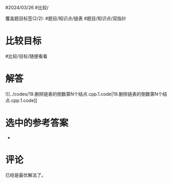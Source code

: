 #2024/03/26 #比较/

覆盖题目标签(2/2):  #题目/知识点/链表 #题目/知识点/双指针

# 比较目标

#比较/目标/随便看看

# 解答

![[../codes/19.删除链表的倒数第N个结点.cpp.1.code|19.删除链表的倒数第N个结点.cpp.1.code]]

# 选中的参考答案

-

# 评论

已经是最优解法了。
